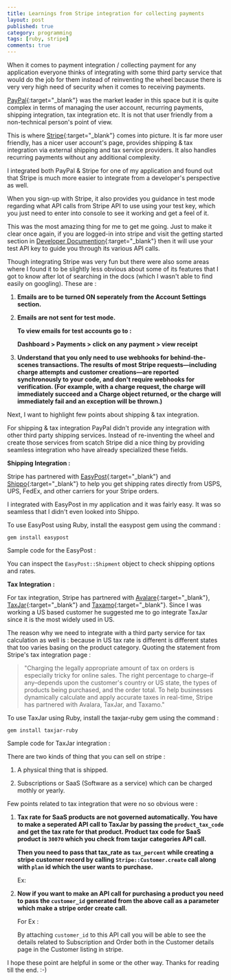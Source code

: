 ```yaml
---
title: Learnings from Stripe integration for collecting payments 
layout: post
published: true
category: programming
tags: [ruby, stripe]
comments: true
---
```


When it comes to payment integration / collecting payment for any application everyone thinks of integrating with some third party service that would do the job for them instead of reinventing the wheel because there is very very high need of security when it comes to receiving payments.

[PayPal](https://www.paypal.com/){:target="_blank"} was the market leader in this space but it is quite complex in terms of managing the user account, recurring payments, shipping integration, tax integration etc. It is not that user friendly from a non-technical person's point of view.

This is where [Stripe](https://stripe.com/){:target="_blank"} comes into picture. It is far more user friendly, has a nicer user account's page, provides shipping & tax integration via external shipping and tax service providers. It also handles recurring payments without any additional complexity.

I integrated both PayPal & Stripe for one of my application and found out that Stripe is much more easier to integrate from a developer's perspective as well.

When you sign-up with Stripe, it also provides you guidance in test mode regarding what API calls from Stripe API to use using your test key, which you just need to enter into console to see it working and get a feel of it.

This was the most amazing thing for me to get me going. Just to make it clear once again, if you are logged-in into stripe and visit the getting started section in [Developer Documention](https://stripe.com/docs){:target="_blank"} then it will use your test API key to guide you through its various API calls.

Though integrating Stripe was very fun but there were also some areas where I found it to be slightly less obvious about some of its features that I got to know after lot of searching in the docs (which I wasn't able to find easily on googling). These are :

1. **Emails are to be turned ON seperately from the Account Settings section.**

2. **Emails are not sent for test mode.**

   **To view emails for test accounts go to :**

   **Dashboard > Payments > click on any payment > view receipt**

3. **Understand that you only need to use webhooks for behind-the-scenes transactions. The results of most Stripe requests—including charge attempts and customer creations—are reported synchronously to your code, and don't require webhooks for verification. (For example, with a charge request, the charge will immediately succeed and a Charge object returned, or the charge will immediately fail and an exception will be thrown.)**

Next, I want to highlight few points about shipping & tax integration.

For shipping & tax integration PayPal didn't provide any integration with other third party shipping services. Instead of re-inventing the wheel and create those services from scatch Stripe did a nice thing by providing seamless integration who have already specialized these fields.

**Shipping Integration :**

Stripe has partnered with [EasyPost](https://easypost.com/){:target="_blank"} and [Shippo](https://goshippo.com/){:target="_blank"} to help you get shipping rates directly from USPS, UPS, FedEx, and other carriers for your Stripe orders.

I integrated with EasyPost in my application and it was fairly easy. It was so seamless that I didn't even looked into Shippo.

To use EasyPost using Ruby, install the easypost gem using the command :

`gem install easypost`

Sample code for the EasyPost :

<script src="https://gist.github.com/Amit-Thawait/1d221dcf5e75de587674048e717228f9.js"></script>

You can inspect the `EasyPost::Shipment` object to check shipping options and rates.

**Tax Integration :**

For tax integration, Stripe has partnered with [Avalare](http://www.info.avalara.com/Stripe){:target="_blank"}, [TaxJar](https://taxjar.com/){:target="_blank"} and [Taxamo](https://taxamo.com/){:target="_blank"}. Since I was working a US based customer he suggested me to go integrate TaxJar since it is the most widely used in US.

The reason why we need to integrate with a third party service for tax calculation as well is : because in US tax rate is different is different states that too varies basing on the product category. Quoting the statement from Stripe's tax integration page :

> "Charging the legally appropriate amount of tax on orders is especially tricky for online sales. The right percentage to charge–if any–depends upon the customer's country or US state, the types of products being purchased, and the order total. To help businesses dynamically calculate and apply accurate taxes in real-time, Stripe has partnered with Avalara, TaxJar, and Taxamo."

To use TaxJar using Ruby, install the taxjar-ruby gem using the command :

`gem install taxjar-ruby`

Sample code for TaxJar integration :

<script src="https://gist.github.com/Amit-Thawait/0b5cfea4e5327bdb5fa0eb463eeca419.js"></script>

There are two kinds of thing that you can sell on stripe :

1. A physical thing that is shipped.

2. Subscriptions or SaaS (Software as a service) which can be charged mothly or yearly.

Few points related to tax integration that were no so obvious were :

1. **Tax rate for SaaS products are not governed automatically. You have to make a seperated API call to TaxJar by passing the `product_tax_code` and get the tax rate for that product. Product tax code for SaaS product is `30070` which you check from taxjar categories API call.**

	**Then you need to pass that tax_rate as `tax_percent` while creating a stripe customer record by calling `Stripe::Customer.create` call along with `plan` id which the user wants to purchase.**

	Ex:

	<script src="https://gist.github.com/Amit-Thawait/1ca6fcc8dd2fd507ab11fd389a2b4d45.js"></script>

2. **Now if you want to make an API call for purchasing a product you need to pass the `customer_id` generated from the above call as a parameter which make a stripe order create call.**

	For Ex :

	<script src="https://gist.github.com/Amit-Thawait/347169ca985a1daa724c2323df1939c1.js"></script>

	By attaching `customer_id` to this API call you will be able to see the details related to Subscription and Order both in the Customer details page in the Customer listing in stripe.

I hope these point are helpful in some or the other way. Thanks for reading till the end. :-)